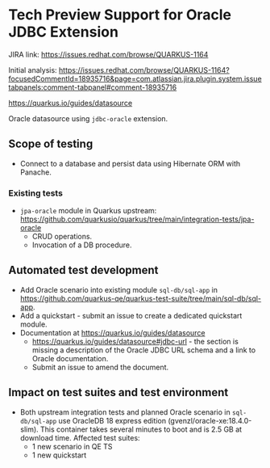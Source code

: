 # Tech Preview Support for Oracle JDBC Extension

JIRA link: https://issues.redhat.com/browse/QUARKUS-1164

Initial analysis: https://issues.redhat.com/browse/QUARKUS-1164?focusedCommentId=18935716&page=com.atlassian.jira.plugin.system.issuetabpanels:comment-tabpanel#comment-18935716

https://quarkus.io/guides/datasource

Oracle datasource using `jdbc-oracle` extension.

## Scope of testing
- Connect to a database and persist data using Hibernate ORM with Panache.

### Existing tests
- `jpa-oracle` module in Quarkus upstream: https://github.com/quarkusio/quarkus/tree/main/integration-tests/jpa-oracle
  - CRUD operations.
  - Invocation of a DB procedure.

## Automated test development
- Add Oracle scenario into existing module `sql-db/sql-app` in https://github.com/quarkus-qe/quarkus-test-suite/tree/main/sql-db/sql-app.
- Add a quickstart - submit an issue to create a dedicated quickstart module.
- Documentation at https://quarkus.io/guides/datasource
  - https://quarkus.io/guides/datasource#jdbc-url - the section is missing a description of the Oracle JDBC URL schema and a link to Oracle documentation.
  - Submit an issue to amend the document.

## Impact on test suites and test environment
- Both upstream integration tests and planned Oracle scenario in `sql-db/sql-app` use OracleDB 18 express edition (gvenzl/oracle-xe:18.4.0-slim). This container takes several minutes to boot and is 2.5 GB at download time. Affected test suites:
  - 1 new scenario in QE TS
  - 1 new quickstart

